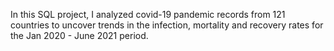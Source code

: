In this SQL project, I analyzed covid-19 pandemic records from 121 countries to uncover trends in the infection, mortality and recovery rates for the Jan 2020 - June 2021 period. 
